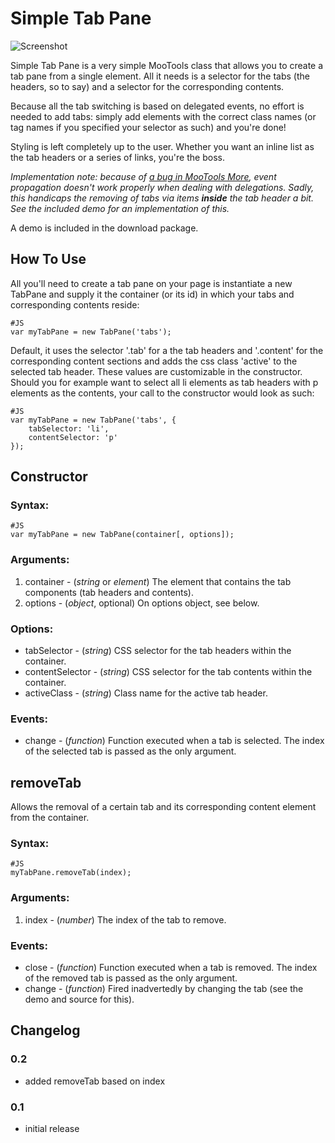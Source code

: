 Simple Tab Pane
===============
![Screenshot](http://spooky.student.utwente.nl/~akaidiot/simple-tab-pane.png)

Simple Tab Pane is a very simple MooTools class that allows you to create a tab pane from a single element. All it needs is a selector for the tabs (the headers, so to say) and a selector for the corresponding contents. 

Because all the tab switching is based on delegated events, no effort is needed to add tabs: simply add elements with the correct class names (or tag names if you specified your selector as such) and you're done! 

Styling is left completely up to the user. Whether you want an inline list as the tab headers or a series of links, you're the boss. 

*Implementation note: because of [a bug in MooTools More](https://mootools.lighthouseapp.com/projects/24057/tickets/201-issue-with-event-propagation-in-mootools-event-delegation), event propagation doesn't work properly when dealing with delegations. Sadly, this handicaps the removing of tabs via items **inside** the tab header a bit. See the included demo for an implementation of this.* 

A demo is included in the download package. 

How To Use
----------

All you'll need to create a tab pane on your page is instantiate a new TabPane and supply it the container (or its id) in which your tabs and corresponding contents reside:

    #JS
    var myTabPane = new TabPane('tabs');

Default, it uses the selector '.tab' for a the tab headers and '.content' for the corresponding content sections and adds the css class 'active' to the selected tab header. These values are customizable in the constructor. Should you for example want to select all li elements as tab headers with p elements as the contents, your call to the constructor would look as such:

    #JS
    var myTabPane = new TabPane('tabs', {
        tabSelector: 'li',
        contentSelector: 'p'
    });

## Constructor 

### Syntax: 

    #JS
    var myTabPane = new TabPane(container[, options]);

### Arguments: 

1. container - (*string* or *element*) The element that contains the tab components (tab headers and contents). 
2. options - (*object*, optional) On options object, see below. 

### Options: 

- tabSelector - (*string*) CSS selector for the tab headers within the container. 
- contentSelector - (*string*) CSS selector for the tab contents within the container. 
- activeClass - (*string*) Class name for the active tab header. 

### Events: 

- change - (*function*) Function executed when a tab is selected. The index of the selected tab is passed as the only argument. 

## removeTab 

Allows the removal of a certain tab and its corresponding content element from the container. 

### Syntax: 

    #JS
    myTabPane.removeTab(index);

### Arguments: 

1. index - (*number*) The index of the tab to remove. 

### Events:
    
- close - (*function*) Function executed when a tab is removed. The index of the removed tab is passed as the only argument. 
- change - (*function*) Fired inadvertedly by changing the tab (see the demo and source for this). 

Changelog
---------

### 0.2

- added removeTab based on index 

### 0.1

- initial release 
